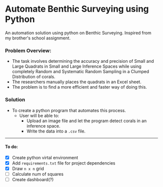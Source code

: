 # Automate Benthic Surveying using Python

An automation solution using python on Benthic Surveying. Inspired from my brother's school assignment.

### Problem Overview:

- The task involves determining the accuracy and precision of Small and Large Quadrats in Small and Large Inference Spaces while using completely Random and Systematic Random Sampling in a Clumped Distribution of corals.
- The researchers manually places the quadrats in an Excel sheet.
- The problem is to find a more efficient and faster way of doing this.

### Solution

- To create a python program that automates this process.
  - User will be able to:
    - Upload an image file and let the program detect corals in an inference space.
    - Write the data into a `.csv` file.

---

#### To do:

- [x] Create python virtal environment
- [x] Add `requirements.txt` file for project dependencies
- [x] Draw `n x n` grid
- [ ] Calculate num of squares
- [ ] Create dashboard(?)
